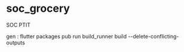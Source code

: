 # soc_grocery

SOC PTIT

gen : flutter packages pub run build_runner build --delete-conflicting-outputs